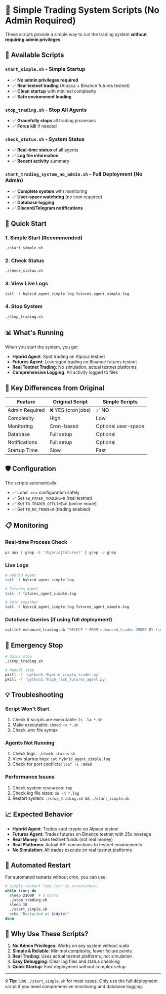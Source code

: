 # 🚀 Simple Trading System Scripts (No Admin Required)

These scripts provide a simple way to run the trading system **without requiring admin privileges**.

## 📁 Available Scripts

### `start_simple.sh` - Simple Startup
- ✅ **No admin privileges required**
- ✅ **Real testnet trading** (Alpaca + Binance futures testnet)
- ✅ **Clean startup** with minimal complexity
- ✅ **Safe environment loading**

### `stop_trading.sh` - Stop All Agents
- ✅ **Gracefully stops** all trading processes
- ✅ **Force kill** if needed

### `check_status.sh` - System Status
- ✅ **Real-time status** of all agents
- ✅ **Log file information**
- ✅ **Recent activity** summary

### `start_trading_system_no_admin.sh` - Full Deployment (No Admin)
- ✅ **Complete system** with monitoring
- ✅ **User-space watchdog** (no cron required)
- ✅ **Database logging**
- ✅ **Discord/Telegram notifications**

## 🎯 Quick Start

### 1. Simple Start (Recommended)
```bash
./start_simple.sh
```

### 2. Check Status
```bash
./check_status.sh
```

### 3. View Live Logs
```bash
tail -f hybrid_agent_simple.log futures_agent_simple.log
```

### 4. Stop System
```bash
./stop_trading.sh
```

## 📊 What's Running

When you start the system, you get:

- **Hybrid Agent**: Spot trading on Alpaca testnet
- **Futures Agent**: Leveraged trading on Binance futures testnet
- **Real Testnet Trading**: No simulation, actual testnet platforms
- **Comprehensive Logging**: All activity logged to files

## 🔧 Key Differences from Original

| Feature | Original Script | Simple Scripts |
|---------|----------------|----------------|
| Admin Required | ❌ YES (cron jobs) | ✅ NO |
| Complexity | High | Low |
| Monitoring | Cron-based | Optional user-space |
| Database | Full setup | Optional |
| Notifications | Full setup | Optional |
| Startup Time | Slow | Fast |

## 🛡️ Configuration

The scripts automatically:
- ✅ Load `.env` configuration safely
- ✅ Set `TB_PAPER_TRADING=0` (real testnet)
- ✅ Set `TB_TRADER_OFFLINE=0` (online mode)
- ✅ Set `TB_NO_TRADE=0` (trading enabled)

## 📋 Monitoring

### Real-time Process Check
```bash
ps aux | grep -E '(hybrid|futures)' | grep -v grep
```

### Live Logs
```bash
# Hybrid Agent
tail -f hybrid_agent_simple.log

# Futures Agent  
tail -f futures_agent_simple.log

# Both together
tail -f hybrid_agent_simple.log futures_agent_simple.log
```

### Database Queries (if using full deployment)
```bash
sqlite3 enhanced_trading.db "SELECT * FROM enhanced_trades ORDER BY timestamp DESC LIMIT 10;"
```

## 🚨 Emergency Stop
```bash
# Quick stop
./stop_trading.sh

# Manual stop
pkill -f 'python3.*hybrid_crypto_trader.py'
pkill -f 'python3.*high_risk_futures_agent.py'
```

## 💡 Troubleshooting

### Script Won't Start
1. Check if scripts are executable: `ls -la *.sh`
2. Make executable: `chmod +x *.sh`
3. Check .env file syntax

### Agents Not Running
1. Check logs: `./check_status.sh`
2. View startup logs: `cat hybrid_agent_simple.log`
3. Check for port conflicts: `lsof -i :8080`

### Performance Issues
1. Check system resources: `top`
2. Check log file sizes: `du -h *.log`
3. Restart system: `./stop_trading.sh && ./start_simple.sh`

## 📈 Expected Behavior

- **Hybrid Agent**: Trades spot crypto on Alpaca testnet
- **Futures Agent**: Trades futures on Binance testnet with 25x leverage
- **Real Money**: Uses testnet funds (not real money)
- **Real Platforms**: Actual API connections to testnet environments
- **No Simulation**: All trades execute on real testnet platforms

## 🔄 Automated Restart

For automated restarts without cron, you can use:

```bash
# Simple restart loop (run in screen/tmux)
while true; do
  sleep 21600  # 6 hours
  ./stop_trading.sh
  sleep 10
  ./start_simple.sh
  echo "Restarted at $(date)"
done
```

## 🎯 Why Use These Scripts?

1. **No Admin Privileges**: Works on any system without sudo
2. **Simple & Reliable**: Minimal complexity, fewer failure points
3. **Real Trading**: Uses actual testnet platforms, not simulation
4. **Easy Debugging**: Clear log files and status checking
5. **Quick Startup**: Fast deployment without complex setup

---

**💡 Tip**: Use `./start_simple.sh` for most cases. Only use the full deployment script if you need comprehensive monitoring and database logging.
